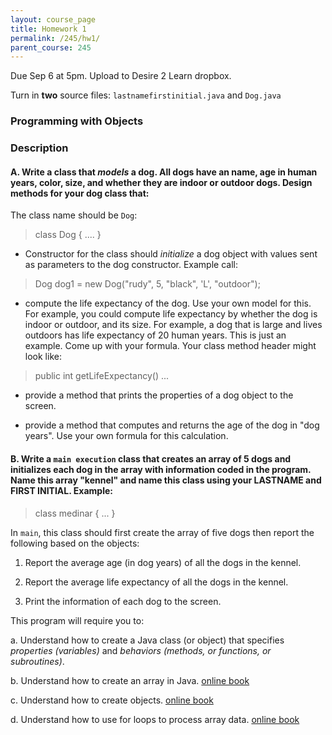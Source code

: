 ```yaml
---
layout: course_page
title: Homework 1
permalink: /245/hw1/
parent_course: 245
---
```


Due Sep 6 at 5pm. Upload to Desire 2 Learn dropbox.

Turn in **two** source files: ```lastnamefirstinitial.java``` and ```Dog.java```

### Programming with Objects


### Description

####  A. Write a class that *models* a dog. All dogs have an name, age in human years, color, size, and whether they are **indoor** or **outdoor** dogs. Design methods for your dog class that:

The class name should be ```Dog```: 

>	class Dog { .... }

- Constructor for the class should *initialize* a dog object with values sent as parameters to the dog constructor. Example call:

>	Dog dog1 = new Dog("rudy", 5, "black", 'L', "outdoor");	

- compute the life expectancy of the dog. Use your own model for this. For example, you could compute life expectancy by whether the dog is indoor or outdoor, and its size. For example, a dog that is large and lives outdoors has life expectancy of 20 human years. This is just an example. Come up with your formula. Your class method header might look like:

>	public int getLifeExpectancy() ...

- provide a method that prints the properties of a dog object to the screen.

- provide a method that computes and returns the age of the dog in "dog years". Use your own formula for this calculation.


####  B. Write a ```main execution``` class that creates an array of 5 dogs and initializes each dog in the array with information coded in the program. Name this array "kennel" and name this class using your LASTNAME and FIRST INITIAL. Example: 

>	class medinar { ... }

In ```main```, this class should first create the array of five dogs then report the following based on the objects:

1. Report the average age (in dog years) of all the dogs in the kennel.

2. Report the average life expectancy of all the dogs in the kennel.

3. Print the  information of each dog to the screen.


This program will require you to:

a. Understand how to create a Java class (or object) that specifies *properties (variables)* and *behaviors (methods, or functions, or subroutines)*.

b. Understand how to create an array in Java. [online book](http://math.hws.edu/eck/cs124/javanotes7/c3/s8.html)

c. Understand how to create objects. [online book](http://math.hws.edu/javanotes/c5/index.html)

d. Understand how to use for loops to process array data. [online book](http://math.hws.edu/javanotes/c3/index.html)
